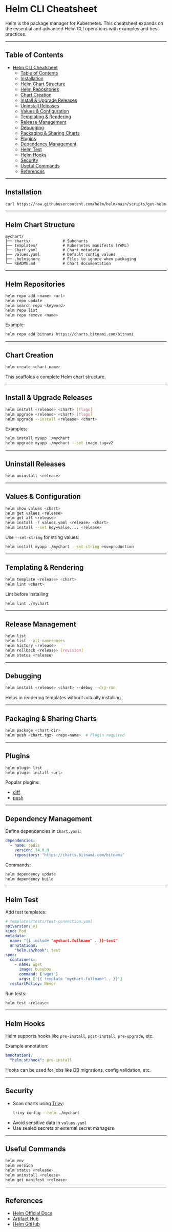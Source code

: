 # Helm CLI Cheatsheet

Helm is the package manager for Kubernetes. This cheatsheet expands on the essential and advanced Helm CLI operations with examples and best practices.

---

## Table of Contents

- [Helm CLI Cheatsheet](#helm-cli-cheatsheet)
  - [Table of Contents](#table-of-contents)
  - [Installation](#installation)
  - [Helm Chart Structure](#helm-chart-structure)
  - [Helm Repositories](#helm-repositories)
  - [Chart Creation](#chart-creation)
  - [Install \& Upgrade Releases](#install--upgrade-releases)
  - [Uninstall Releases](#uninstall-releases)
  - [Values \& Configuration](#values--configuration)
  - [Templating \& Rendering](#templating--rendering)
  - [Release Management](#release-management)
  - [Debugging](#debugging)
  - [Packaging \& Sharing Charts](#packaging--sharing-charts)
  - [Plugins](#plugins)
  - [Dependency Management](#dependency-management)
  - [Helm Test](#helm-test)
  - [Helm Hooks](#helm-hooks)
  - [Security](#security)
  - [Useful Commands](#useful-commands)
  - [References](#references)

---

## Installation

```bash
curl https://raw.githubusercontent.com/helm/helm/main/scripts/get-helm-3 | bash
```

---

## Helm Chart Structure

```
mychart/
├── charts/              # Subcharts
├── templates/           # Kubernetes manifests (YAML)
├── Chart.yaml           # Chart metadata
├── values.yaml          # Default config values
├── .helmignore          # Files to ignore when packaging
└── README.md            # Chart documentation
```

---

## Helm Repositories

```bash
helm repo add <name> <url>
helm repo update
helm search repo <keyword>
helm repo list
helm repo remove <name>
```

Example:
```bash
helm repo add bitnami https://charts.bitnami.com/bitnami
```

---

## Chart Creation

```bash
helm create <chart-name>
```
This scaffolds a complete Helm chart structure.

---

## Install & Upgrade Releases

```bash
helm install <release> <chart> [flags]
helm upgrade <release> <chart> [flags]
helm upgrade --install <release> <chart>
```

Examples:
```bash
helm install myapp ./mychart
helm upgrade myapp ./mychart --set image.tag=v2
```

---

## Uninstall Releases

```bash
helm uninstall <release>
```

---

## Values & Configuration

```bash
helm show values <chart>
helm get values <release>
helm get all <release>
helm install -f values.yaml <release> <chart>
helm install --set key=value,... <release>
```

Use `--set-string` for string values:
```bash
helm install myapp ./mychart --set-string env=production
```

---

## Templating & Rendering

```bash
helm template <release> <chart>
helm lint <chart>
```

Lint before installing:
```bash
helm lint ./mychart
```

---

## Release Management

```bash
helm list
helm list --all-namespaces
helm history <release>
helm rollback <release> [revision]
helm status <release>
```

---

## Debugging

```bash
helm install <release> <chart> --debug --dry-run
```
Helps in rendering templates without actually installing.

---

## Packaging & Sharing Charts

```bash
helm package <chart-dir>
helm push <chart.tgz> <repo-name>  # Plugin required
```

---

## Plugins

```bash
helm plugin list
helm plugin install <url>
```

Popular plugins:
- [diff](https://github.com/databus23/helm-diff)
- [push](https://github.com/chartmuseum/helm-push)

---

## Dependency Management

Define dependencies in `Chart.yaml`:
```yaml
dependencies:
  - name: redis
    version: 14.0.0
    repository: "https://charts.bitnami.com/bitnami"
```

Commands:
```bash
helm dependency update
helm dependency build
```

---

## Helm Test

Add test templates:
```yaml
# templates/tests/test-connection.yaml
apiVersion: v1
kind: Pod
metadata:
  name: "{{ include "mychart.fullname" . }}-test"
  annotations:
    "helm.sh/hook": test
spec:
  containers:
    - name: wget
      image: busybox
      command: ['wget']
      args: ['{{ template "mychart.fullname" . }}']
  restartPolicy: Never
```

Run tests:
```bash
helm test <release>
```

---

## Helm Hooks

Helm supports hooks like `pre-install`, `post-install`, `pre-upgrade`, etc.

Example annotation:
```yaml
annotations:
  "helm.sh/hook": pre-install
```

Hooks can be used for jobs like DB migrations, config validation, etc.

---

## Security

- Scan charts using [Trivy](https://github.com/aquasecurity/trivy):
  ```bash
  trivy config --helm ./mychart
  ```
- Avoid sensitive data in `values.yaml`
- Use sealed secrets or external secret managers

---

## Useful Commands

```bash
helm env
helm version
helm status <release>
helm uninstall <release>
helm get manifest <release>
```

---

## References

- [Helm Official Docs](https://helm.sh/docs/)
- [Artifact Hub](https://artifacthub.io/)
- [Helm GitHub](https://github.com/helm/helm)


